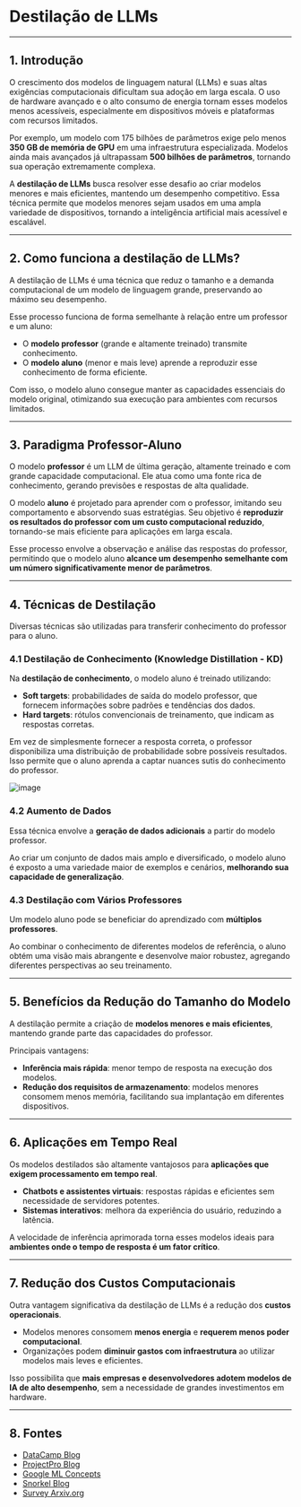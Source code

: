 # **Destilação de LLMs**  

---
## **1. Introdução**  

O crescimento dos modelos de linguagem natural (LLMs) e suas altas exigências computacionais dificultam sua adoção em larga escala. O uso de hardware avançado e o alto consumo de energia tornam esses modelos menos acessíveis, especialmente em dispositivos móveis e plataformas com recursos limitados.  

Por exemplo, um modelo com 175 bilhões de parâmetros exige pelo menos **350 GB de memória de GPU** em uma infraestrutura especializada. Modelos ainda mais avançados já ultrapassam **500 bilhões de parâmetros**, tornando sua operação extremamente complexa.  

A **destilação de LLMs** busca resolver esse desafio ao criar modelos menores e mais eficientes, mantendo um desempenho competitivo. Essa técnica permite que modelos menores sejam usados em uma ampla variedade de dispositivos, tornando a inteligência artificial mais acessível e escalável.  

---
## **2. Como funciona a destilação de LLMs?**  

A destilação de LLMs é uma técnica que reduz o tamanho e a demanda computacional de um modelo de linguagem grande, preservando ao máximo seu desempenho.  

Esse processo funciona de forma semelhante à relação entre um professor e um aluno:  
- O **modelo professor** (grande e altamente treinado) transmite conhecimento.  
- O **modelo aluno** (menor e mais leve) aprende a reproduzir esse conhecimento de forma eficiente.  

Com isso, o modelo aluno consegue manter as capacidades essenciais do modelo original, otimizando sua execução para ambientes com recursos limitados.  

---
## **3. Paradigma Professor-Aluno**  

O modelo **professor** é um LLM de última geração, altamente treinado e com grande capacidade computacional. Ele atua como uma fonte rica de conhecimento, gerando previsões e respostas de alta qualidade.  

O modelo **aluno** é projetado para aprender com o professor, imitando seu comportamento e absorvendo suas estratégias. Seu objetivo é **reproduzir os resultados do professor com um custo computacional reduzido**, tornando-se mais eficiente para aplicações em larga escala.  

Esse processo envolve a observação e análise das respostas do professor, permitindo que o modelo aluno **alcance um desempenho semelhante com um número significativamente menor de parâmetros**.  

---
## **4. Técnicas de Destilação**  

Diversas técnicas são utilizadas para transferir conhecimento do professor para o aluno.  

### **4.1 Destilação de Conhecimento (Knowledge Distillation - KD)**  

Na **destilação de conhecimento**, o modelo aluno é treinado utilizando:  
- **Soft targets**: probabilidades de saída do modelo professor, que fornecem informações sobre padrões e tendências dos dados.  
- **Hard targets**: rótulos convencionais de treinamento, que indicam as respostas corretas.  

Em vez de simplesmente fornecer a resposta correta, o professor disponibiliza uma distribuição de probabilidade sobre possíveis resultados. Isso permite que o aluno aprenda a captar nuances sutis do conhecimento do professor.  

![image](https://github.com/user-attachments/assets/2b36d437-2db3-4718-ba85-b898e5612490)  

### **4.2 Aumento de Dados**  

Essa técnica envolve a **geração de dados adicionais** a partir do modelo professor.  

Ao criar um conjunto de dados mais amplo e diversificado, o modelo aluno é exposto a uma variedade maior de exemplos e cenários, **melhorando sua capacidade de generalização**.  

### **4.3 Destilação com Vários Professores**  

Um modelo aluno pode se beneficiar do aprendizado com **múltiplos professores**.  

Ao combinar o conhecimento de diferentes modelos de referência, o aluno obtém uma visão mais abrangente e desenvolve maior robustez, agregando diferentes perspectivas ao seu treinamento.  

---
## **5. Benefícios da Redução do Tamanho do Modelo**  

A destilação permite a criação de **modelos menores e mais eficientes**, mantendo grande parte das capacidades do professor.  

Principais vantagens:  
- **Inferência mais rápida**: menor tempo de resposta na execução dos modelos.  
- **Redução dos requisitos de armazenamento**: modelos menores consomem menos memória, facilitando sua implantação em diferentes dispositivos.  

---
## **6. Aplicações em Tempo Real**  

Os modelos destilados são altamente vantajosos para **aplicações que exigem processamento em tempo real**.  

- **Chatbots e assistentes virtuais**: respostas rápidas e eficientes sem necessidade de servidores potentes.  
- **Sistemas interativos**: melhora da experiência do usuário, reduzindo a latência.  

A velocidade de inferência aprimorada torna esses modelos ideais para **ambientes onde o tempo de resposta é um fator crítico**.  

---
## **7. Redução dos Custos Computacionais**  

Outra vantagem significativa da destilação de LLMs é a redução dos **custos operacionais**.  

- Modelos menores consomem **menos energia** e **requerem menos poder computacional**.  
- Organizações podem **diminuir gastos com infraestrutura** ao utilizar modelos mais leves e eficientes.  

Isso possibilita que **mais empresas e desenvolvedores adotem modelos de IA de alto desempenho**, sem a necessidade de grandes investimentos em hardware.  

---
## **8. Fontes**

- [DataCamp Blog](https://www.datacamp.com/blog/distillation-llm)
- [ProjectPro Blog](https://www.projectpro.io/article/llm-distillation/1056)
- [Google ML Concepts](https://developers.google.com/machine-learning/crash-course/llm/tuning)
- [Snorkel Blog](https://snorkel.ai/blog/llm-distillation-demystified-a-complete-guide/)
- [Survey Arxiv.org](https://arxiv.org/abs/2402.13116) 
